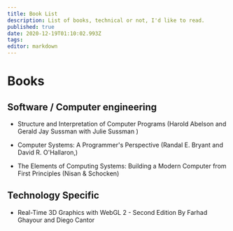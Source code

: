 ```yaml
---
title: Book List
description: List of books, technical or not, I'd like to read.
published: true
date: 2020-12-19T01:10:02.993Z
tags: 
editor: markdown
---
```


# Books

## Software / Computer engineering
- Structure and Interpretation of Computer Programs (Harold Abelson and Gerald Jay Sussman
with Julie Sussman )
- Computer Systems: A Programmer's Perspective (Randal E. Bryant and David R. O'Hallaron,)

- The Elements of Computing Systems: Building a Modern Computer from First Principles (Nisan & Schocken)



## Technology Specific
- Real-Time 3D Graphics with WebGL 2 - Second Edition
By Farhad Ghayour and Diego Cantor